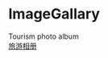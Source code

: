 # ImageGallary
Tourism photo album <br>
<a href="https://htmlpreview.github.io/?https://github.com/cold-code/ImageGallary/blob/master/index.html" title="旅游相册">旅游相册</a>
